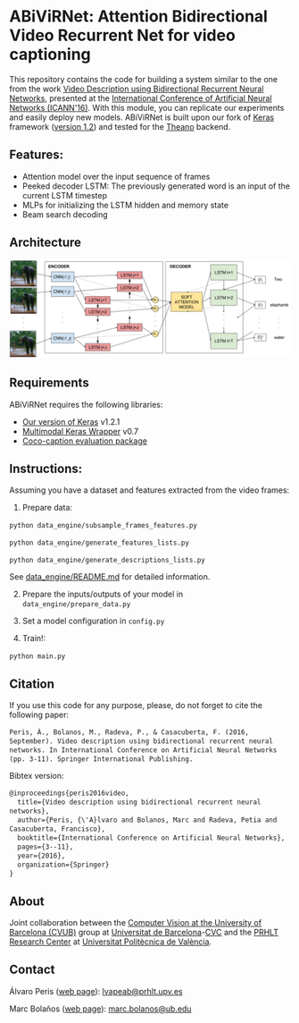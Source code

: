 # ABiViRNet: Attention Bidirectional Video Recurrent Net for video captioning


This repository contains the code for building a system similar to the
one from the work [Video Description using Bidirectional Recurrent Neural Networks](https://arxiv.org/abs/1604.03390), 
presented at the [International Conference of Artificial Neural Networks (ICANN'16)](http://icann2016.org/). 
With this module, you can replicate our experiments and easily deploy new models. ABiViRNet is built upon our fork of 
[Keras](https://github.com/MarcBS/keras) framework ([version 1.2](https://github.com/MarcBS/keras/tree/Keras-1.2-(stable))) and tested for the [Theano](http://deeplearning.net/software/theano)
backend.

## Features: 

 * Attention model over the input sequence of frames
 * Peeked decoder LSTM: The previously generated word is an input of the current LSTM timestep
 * MLPs for initializing the LSTM hidden and memory state
 * Beam search decoding

## Architecture

![ICANN_model](./docs/model.png)

## Requirements

ABiViRNet requires the following libraries:

 - [Our version of Keras](https://github.com/MarcBS/keras) v1.2.1
 - [Multimodal Keras Wrapper](https://github.com/MarcBS/multimodal_keras_wrapper) v0.7 
 - [Coco-caption evaluation package](https://github.com/lvapeab/coco-caption/tree/master/pycocoevalcap/)

## Instructions:

Assuming you have a dataset and features extracted from the video frames:
 
 1) Prepare data:
 
   ``
 python data_engine/subsample_frames_features.py
 ``
 
  ``
 python data_engine/generate_features_lists.py
 ``
 
  ``
 python data_engine/generate_descriptions_lists.py
 ``

See [data_engine/README.md](data_engine/README.md) for detailed information.

2) Prepare the inputs/outputs of your model in `data_engine/prepare_data.py`
  
3) Set a model configuration in  `config.py` 
 
4) Train!:

  ``
 python main.py
 ``

## Citation

If you use this code for any purpose, please, do not forget to cite the following paper:
```
Peris, Á., Bolanos, M., Radeva, P., & Casacuberta, F. (2016, September). Video description using bidirectional recurrent neural networks. In International Conference on Artificial Neural Networks (pp. 3-11). Springer International Publishing.
```
Bibtex version:

```
@inproceedings{peris2016video,
  title={Video description using bidirectional recurrent neural networks},
  author={Peris, {\'A}lvaro and Bolanos, Marc and Radeva, Petia and Casacuberta, Francisco},
  booktitle={International Conference on Artificial Neural Networks},
  pages={3--11},
  year={2016},
  organization={Springer}
}
```

## About

Joint collaboration between the [Computer Vision at the University of Barcelona (CVUB)](http://www.ub.edu/cvub/) group at [Universitat de Barcelona](www.ub.edu)-[CVC](http://www.cvc.uab.es) and the [PRHLT Research Center](https://www.prhlt.upv.es) at [Universitat Politècnica de València](https://www.upv.es).


## Contact

Álvaro Peris ([web page](http://lvapeab.github.io/)): lvapeab@prhlt.upv.es 

Marc Bolaños ([web page](http://www.ub.edu/cvub/marcbolanos/)): marc.bolanos@ub.edu
